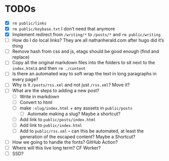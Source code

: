 # TODOs

- [x] `rm public/links`
- [x] `rm public/keybase.txt` I don’t need that anymore
- [x] Implement redirect from `/writing/*` to `/posts/*` and `rm public/writing`
- [ ] How do I do local links? They are all nathanherald.com after hugo did it’s thing
- [ ] Remove hash from css and js, etags should be good enough (find and replace)
- [ ] Copy all the original markdown files into the folders to sit next to the `index.html`s and then `rm ./content`
- [ ] Is there an automated way to soft wrap the text in long paragraphs in every page?
- [ ] Why is it `/posts/rss.xml` and not just `/rss.xml`? Move it?
- [ ] What are the steps to adding a new post?
    - [ ] Write in markdown
    - [ ] Convert to html
    - [ ] make `:slug/index.html` + any asssets in `public/posts`
        - [ ] Automate making a slug? Maybe a shortcut?
    - [ ] Add link to `public/posts/index.html`
    - [ ] Add link to `public/index.html`
    - [ ] Add to `public/rss.xml` – can this be automated, at least the generation of the escaped content? Maybe a Shortcut?
- [ ] How we going to handle the fonts? GitHub Action?
- [ ] Where will this live long term? CF Worker?
- [ ] SSD?
